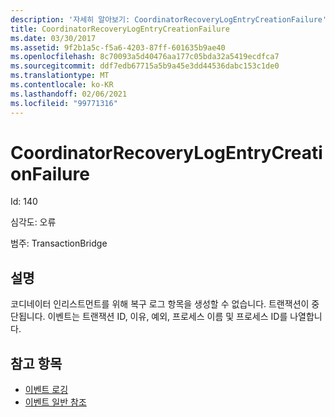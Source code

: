 ```yaml
---
description: '자세히 알아보기: CoordinatorRecoveryLogEntryCreationFailure'
title: CoordinatorRecoveryLogEntryCreationFailure
ms.date: 03/30/2017
ms.assetid: 9f2b1a5c-f5a6-4203-87ff-601635b9ae40
ms.openlocfilehash: 8c70093a5d40476aa177c05bda32a5419ecdfca7
ms.sourcegitcommit: ddf7edb67715a5b9a45e3dd44536dabc153c1de0
ms.translationtype: MT
ms.contentlocale: ko-KR
ms.lasthandoff: 02/06/2021
ms.locfileid: "99771316"
---
```

# <a name="coordinatorrecoverylogentrycreationfailure"></a>CoordinatorRecoveryLogEntryCreationFailure

Id: 140  
  
 심각도: 오류  
  
 범주: TransactionBridge  
  
## <a name="description"></a>설명  

 코디네이터 인리스트먼트를 위해 복구 로그 항목을 생성할 수 없습니다. 트랜잭션이 중단됩니다. 이벤트는 트랜잭션 ID, 이유, 예외, 프로세스 이름 및 프로세스 ID를 나열합니다.  
  
## <a name="see-also"></a>참고 항목

- [이벤트 로깅](index.md)
- [이벤트 일반 참조](events-general-reference.md)
